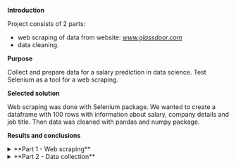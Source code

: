 **Introduction**

Project consists of 2 parts:
- web scraping of data from website: *www.glassdoor.com*
 - data cleaning.
 
**Purpose**

Collect and prepare data for a salary prediction in data science. Test
Selenium as a tool for a web scraping. 

**Selected solution**

Web scraping was done with Selenium package. We wanted to create a dataframe
with 100 rows with information about salary, company details and job title.
Then data was cleaned with pandas and numpy package.

**Results and conclusions**

<details>
<summary>**Part 1 - Web scraping**</summary>
- Selenium is not a good tool for web scraping. It is manly used
for any activity automatization on a websites. As webscraper it's a little bit
slow, problems with finding particular element come up. There are problems with
repeatability because of pop up windows, different element dimensions depending on
a website version etc. In comparison with another webscraping tools, Selenium
has a lower efficiency.

Code for a glassdoor web scraper was based on a code and article from Toward Data
Science website written by Mr. Ömer Sakarya. Link to the article and the repository
available below:
(https://towardsdatascience.com/selenium-tutorial-scraping-glassdoor-com-in-10-minutes-3d0915c6d905 "Selenium tutorial for webscraping in 10minutes")
(https://github.com/arapfaik/scraping-glassdoor-selenium "Github repository with base code")

</details>

<details>
<summary>**Part 2 - Data collection**</summary>
- In




</details>